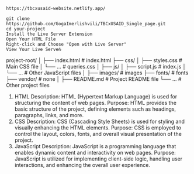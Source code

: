     https://tbcxusaid-website.netlify.app/
    
    git clone https://github.com/GogaImerlishvili/TBCxUSAID_Single_page.git
    cd your-project
    Install the Live Server Extension
    Open Your HTML File
    Right-click and Choose "Open with Live Server"
    View Your Live Serveრ

project-root/
│
├── index.html          # index.html
├── css/
│   ├── styles.css      # Main CSS file
│   └── ...             # queries.css
│
├── js/
│   ├── script.js       # index.js
│   └── ...             # Other JavaScript files
│
├── images/             # images
├── fonts/              # fonts
├── vendor/             # none
│
├── README.md           # Project README file
└── ...                 # Other project files

1. HTML
Description: HTML (Hypertext Markup Language) is used for structuring the content of web pages.
Purpose: HTML provides the basic structure of the project, defining elements such as headings, paragraphs, links, and more.
2. CSS
Description: CSS (Cascading Style Sheets) is used for styling and visually enhancing the HTML elements.
Purpose: CSS is employed to control the layout, colors, fonts, and overall visual presentation of the project.
3. JavaScript
Description: JavaScript is a programming language that enables dynamic content and interactivity on web pages.
Purpose: JavaScript is utilized for implementing client-side logic, handling user interactions, and enhancing the overall user experience.
